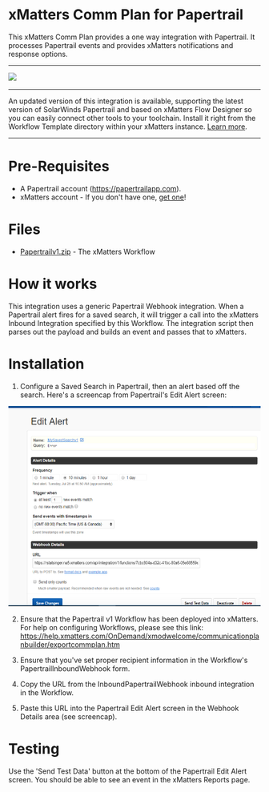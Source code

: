 
# xMatters Comm Plan for Papertrail
This xMatters Comm Plan provides a one way integration with Papertrail. It processes Papertrail events and provides xMatters notifications and response options.

---------

<kbd>
  <a href="https://support.xmatters.com/hc/en-us/community/topics">
  <img src="https://github.com/xmatters/xMatters-Labs/raw/master/media/disclaimer.png">
  </a>
</kbd>

---------

An updated version of this integration is available, supporting the latest version of SolarWinds Papertrail and based on xMatters Flow Designer so you can easily connect other tools to your toolchain. Install it right from the Workflow Template directory within your xMatters instance. [Learn more](http://help.xmatters.com/integrations/#cshid=Papertrail).

---------

# Pre-Requisites
* A Papertrail account (https://papertrailapp.com).
* xMatters account - If you don't have one, [get one](https://www.xmatters.com)!

# Files
* [Papertrailv1.zip](Papertrailv1.zip) - The xMatters Workflow

# How it works

This integration uses a generic Papertrail Webhook integration. When a Papertrail alert fires for a saved search, it will trigger a call into the xMatters Inbound Integration specified by this Workflow. The integration script then parses out the payload and builds an event and passes that to xMatters. 

# Installation
1. Configure a Saved Search in Papertrail, then an alert based off the search. Here's a screencap from Papertrail's Edit Alert screen:

<kbd>
  <img src="media/papertrail.PNG" alt="Configuring an Alert in Papertrail" height="400">
</kbd>

2. Ensure that the Papertrail v1 Workflow has been deployed into xMatters. For help on configuring Workflows, please see this link:
https://help.xmatters.com/OnDemand/xmodwelcome/communicationplanbuilder/exportcommplan.htm

3. Ensure that you've set proper recipient information in the Workflow's PapertrailInboundWebhook form.

4. Copy the URL from the InboundPapertrailWebhook inbound integration in the Workflow.

5. Paste this URL into the Papertrail Edit Alert screen in the Webhook Details area (see screencap).
   
# Testing
Use the 'Send Test Data' button at the bottom of the Papertrail Edit Alert screen. You should be able to see an event in the xMatters Reports page.

